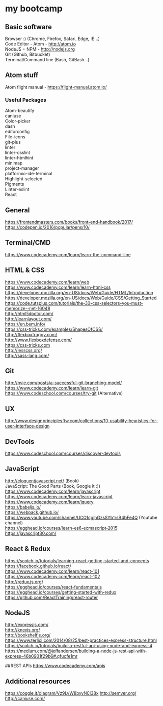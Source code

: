 # my bootcamp

## Basic software
Browser :) (Chrome, Firefox, Safari, Edge, IE...)  
Code Editor - Atom - http://atom.io  
NodeJS + NPM - http://nodejs.org  
Git (Github, Bitbucket)  
Terminal/Command line (Bash, GitBash...)  

## Atom stuff
Atom flight manual - https://flight-manual.atom.io/
### Useful Packages
Atom-beautify  
caniuse  
Color-picker  
dash  
editorconfig  
File-icons  
git-plus  
linter  
linter-csslint  
linter-htmlhint  
minimap  
project-manager  
platformio-ide-terminal  
Highlight-selected  
Pigments  
Linter-eslint  
React  

## General
https://frontendmasters.com/books/front-end-handbook/2017/
https://codepen.io/2016/popular/pens/10/

## Terminal/CMD
https://www.codecademy.com/learn/learn-the-command-line

## HTML & CSS
https://www.codecademy.com/learn/web  
https://www.codecademy.com/learn/learn-html-css  
https://developer.mozilla.org/en-US/docs/Web/Guide/HTML/Introduction  
https://developer.mozilla.org/en-US/docs/Web/Guide/CSS/Getting_Started  
https://code.tutsplus.com/tutorials/the-30-css-selectors-you-must-memorize--net-16048  
http://html5doctor.com/  
http://learnlayout.com/  
https://en.bem.info/  
https://css-tricks.com/examples/ShapesOfCSS/  
http://flexboxfroggy.com/  
http://www.flexboxdefense.com/  
https://css-tricks.com  
http://lesscss.org/  
http://sass-lang.com/  

## Git
http://nvie.com/posts/a-successful-git-branching-model/  
https://www.codecademy.com/learn/learn-git  
https://www.codeschool.com/courses/try-git (Alternative)  

## UX
http://www.designprinciplesftw.com/collections/10-usability-heuristics-for-user-interface-design

## DevTools
https://www.codeschool.com/courses/discover-devtools

## JavaScript
http://eloquentjavascript.net/ (Book)  
JavaScript: The Good Parts (Book, Google it :))  
https://www.codecademy.com/learn/javascript  
https://www.codecademy.com/learn/learn-javascript  
https://www.codecademy.com/learn/jquery  
https://babeljs.io/  
https://webpack.github.io/  
https://www.youtube.com/channel/UCO1cgjhGzsSYb1rsB4bFe4Q (Youtube channel)  
https://egghead.io/courses/learn-es6-ecmascript-2015  
https://javascript30.com/  

## React & Redux
https://scotch.io/tutorials/learning-react-getting-started-and-concepts  
https://facebook.github.io/react/  
https://www.codecademy.com/learn/react-101  
https://www.codecademy.com/learn/react-102  
http://redux.js.org/  
https://egghead.io/courses/react-fundamentals  
https://egghead.io/courses/getting-started-with-redux  
https://github.com/ReactTraining/react-router  

## NodeJS
http://expressjs.com/  
http://knexjs.org/  
http://bookshelfjs.org/  
https://www.terlici.com/2014/08/25/best-practices-express-structure.html  
https://scotch.io/tutorials/build-a-restful-api-using-node-and-express-4  
https://medium.com/@jeffandersen/building-a-node-js-rest-api-with-express-46b0901f29b6#.qfuofe1mr  

##REST APIs
https://www.codecademy.com/apis  


## Additional resources
https://coggle.it/diagram/Vz9LvW8byvN0I38x
http://semver.org/  
http://caniuse.com/
